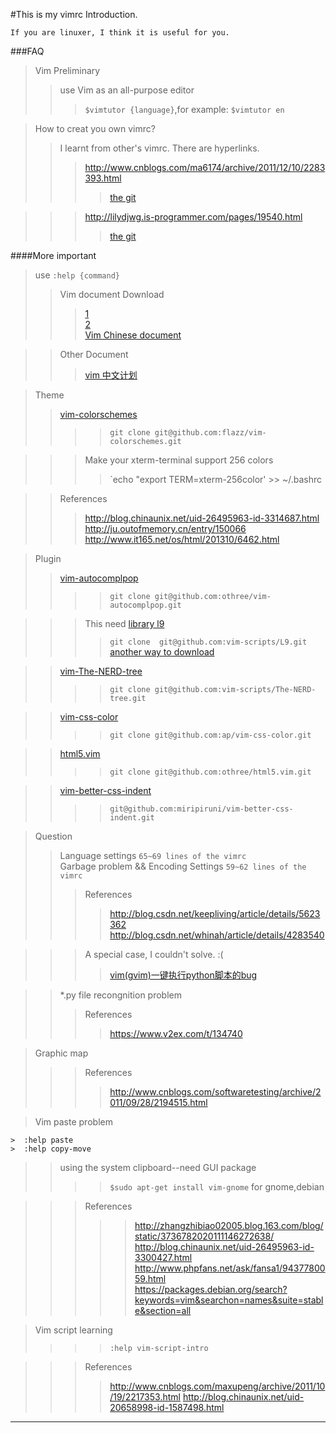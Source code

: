 #This is my vimrc Introduction.

    If you are linuxer, I think it is useful for you.

###FAQ  
>Vim Preliminary  
>>use Vim as an all-purpose editor   
>>>`$vimtutor {language}`,for example: `$vimtutor en`  

>How to creat you own vimrc?  
>>I learnt from other's vimrc. There are hyperlinks.  
>>>http://www.cnblogs.com/ma6174/archive/2011/12/10/2283393.html  
>>>>[the git](https://github.com/ma6174/vim)  

>>>http://lilydjwg.is-programmer.com/pages/19540.html  
>>>>[the git](https://github.com/lilydjwg/dotvim)  

>>
####More important  
>use `:help {command}`  
>>Vim document Download  
>>>[1](http://www.vim.org/docs.php "offical website download")  
>>>[2](http://sourceforge.net/projects/vimcdoc/)  
>>>[Vim Chinese document](http://vimcdoc.sourceforge.net/)  

>>Other Document
>>>[vim 中文计划](http://vimcn.github.io)  

>Theme
>>[vim-colorschemes](https://github.com/flazz/vim-colorschemes)  
>>>>`git clone git@github.com:flazz/vim-colorschemes.git`  

>>>Make your xterm-terminal support 256 colors  
>>>>`echo "export TERM=xterm-256color' >> ~/.bashrc

>>References  
>>>http://blog.chinaunix.net/uid-26495963-id-3314687.html  
>>>http://ju.outofmemory.cn/entry/150066  
>>>http://www.it165.net/os/html/201310/6462.html

>Plugin  
>>[vim-autocomplpop](https://github.com/othree/vim-autocomplpop)  
>>>>`git clone git@github.com:othree/vim-autocomplpop.git`  

>>>This need [library l9](https://github.com/vim-scripts/L9)  
>>>>`git clone  git@github.com:vim-scripts/L9.git`  
>>>>[another way to download](http://www.vim.org/scripts/script.php?script_id=3252)

>>[vim-The-NERD-tree](https://github.com/vim-scripts/The-NERD-tree)
>>>>`git clone git@github.com:vim-scripts/The-NERD-tree.git` 

>>[vim-css-color](https://github.com/ap/vim-css-color)
>>>>`git clone git@github.com:ap/vim-css-color.git`

>>[html5.vim](https://github.com/othree/html5.vim)
>>>>`git clone git@github.com:othree/html5.vim.git`

>>[vim-better-css-indent](https://github.com/miripiruni/vim-better-css-indent)
>>>>`git@github.com:miripiruni/vim-better-css-indent.git`

>Question
>>Language settings                     `65~69 lines of the vimrc`  
>>Garbage problem && Encoding Settings  `59~62 lines of the vimrc`  
>>>References
>>>>http://blog.csdn.net/keepliving/article/details/5623362  
>>>>http://blog.csdn.net/whinah/article/details/4283540

>>>A special case, I couldn't solve. :(
>>>>[vim(gvim)一键执行python脚本的bug](http://www.vimer.cn/2010/07/vimgvim%E4%B8%80%E9%94%AE%E6%89%A7%E8%A1%8Cpython%E8%84%9A%E6%9C%AC%E7%9A%84bug.html)

>>*.py file recongnition problem
>>>References
>>>>https://www.v2ex.com/t/134740

>Graphic map 
>>>References
>>>>http://www.cnblogs.com/softwaretesting/archive/2011/09/28/2194515.html

>Vim paste problem
```
>  :help paste
>  :help copy-move
```
>>using the system clipboard--need GUI package
>>>>`$sudo apt-get install vim-gnome` for gnome,debian  

>>>References
>>>>>http://zhangzhibiao02005.blog.163.com/blog/static/3736782020111146272638/  
>>>>>http://blog.chinaunix.net/uid-26495963-id-3300427.html  
>>>>>http://www.phpfans.net/ask/fansa1/9437780059.html  
>>>>>https://packages.debian.org/search?keywords=vim&searchon=names&suite=stable&section=all

>Vim script learning
>>>>`:help vim-script-intro`

>>>References
>>>>http://www.cnblogs.com/maxupeng/archive/2011/10/19/2217353.html
>>>>http://blog.chinaunix.net/uid-20658998-id-1587498.html

****
